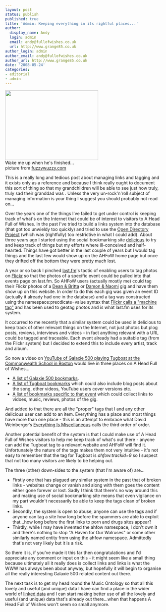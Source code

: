 ```yaml
---
layout: post
status: publish
published: true
title: 'Admin: Keeping everything in its rightful places...'
author:
  display_name: Andy
  login: admin
  email: andy@fullofwishes.co.uk
  url: http://www.grange85.co.uk
author_login: admin
author_email: andy@fullofwishes.co.uk
author_url: http://www.grange85.co.uk
date: '2008-05-24'
categories:
- editorial
- admin
---
```

<div class="imagebox-a"><img src="https://media.fullofwishes.co.uk/ahfow/uploads/2008/05/backstage_kyoto-300x225.jpg" alt="" title="Backstage, Kyoto" width="300" height="225" class="alignnone size-medium wp-image-686" /><br/>Wake me up when he's finished...<br/>picture from <a href="http://www.fuzzywuzzy.com">fuzzywuzzy.com</a></div>
<p>This is a really long and tedious post about managing links and tagging and it exists only as a reference and because I think really ought to document this sort of thing so that my grandchildren will be able to see just how truly, truly sad their granddad was . Unless the very un-rock'n'roll subject of managing information is your thing I suggest you should probably not read on...</p>
<p><a id="more"></a><a id="more-685"></a>
<p>Over the years one of the things I've failed to get under control is keeping track of what's on the Internet that could be of interest to visitors to A Head Full of Wishes. In the past I've tried to build a links system into the database (that got too unwieldy too quickly) and tried to use the <a href="http://en.wikipedia.org/wiki/Open_Directory_Project">Open Directory Project</a> (which was (rightfully) too restrictive in what I could add). About three years ago I started using the social bookmarking site <a href="http://del.icio.us">delicious</a> to try and keep track of things but my efforts where ill-conceived and half-hearted. Things have got better in the last couple of years but I would tag things and the last few would show up on the AHFoW home page but once they drifted off the bottom they were pretty much lost.</p>
<p>A year or so back I pinched <a href="http://www.last.fm">last.fm</a>'s tactic of enabling users to tag photos on <a href="http://flickr.com">Flickr</a> so that the photos of a specific event could be pulled into that events page on last.fm. So AHFoW users (actually mostly me) could tag their Flickr photos of a <a href="http://flickr.com/photos/grange85/tags/ahfow%3Ashowid%3D855/">Dean & Britta</a> or <a href="http://flickr.com/photos/grange85/tags/ahfow%3Ashowid%3D901/">Damon & Naomi</a> gig and have them show up on this website. In order to do this each gig was given an event ID (actually it already had one in the database) and a tag was constructed using the namespace:precdicate=value syntax that <a href="http://www.flickr.com/groups/api/discuss/72157594497877875/">Flickr calls a "machine tag"</a> and has been used to geotag photos and is what last.fm uses for its system.</p>
<p>It occurred to me recently that a similar system could be used in delicious to keep track of other relevant things on the Internet, not just photos but plog posts, reviews, interviews and videos - in fact anything relevant with a URL could be tagged and traceable. Each event already had a suitable tag (from the Flickr system) but I decided to extend this to include every artist, track and album.</p>
<p>So now a video on <a href="http://www.youtube.com/watch?v=Z6o2mc-xKa8">YouTube of Galaxie 500 playing Tugboat at the Commonwealth School in Boston</a> would live in three places on A Head Full of Wishes...</p>
<ul>
<li><a href="http://del.icio.us/tag/ahfow:artistid%3D1">A list of Galaxie 500 bookmarks</a>.</li>
<li><a href="http://del.icio.us/tag/ahfow:trackid%3D9">A list of Tugboat bookmarks</a> which could also include blog posts about the song, other videos, YouTube users cover versions etc.</li>
<li><a href="http://del.icio.us/tag/ahfow:showid%3D992">A list of bookmarks specific to that event</a> which could collect links to vidoes, music, reviews, photos of the gig.</li>
</ul>
<p>And added to that there are all the "proper" tags that I and any other delicious user can add to an item. Everything has a place and most things have more than one place - this is an attempt to embrace what David Weinberger’s <a href="http://www.everythingismiscellaneous.com">Everything Is Miscellaneous</a> calls the third order of order.</p>
<p>Another potential benefit of the system is that I could make use of A Head Full of Wishes visitors to help me keep track of what's out there - anyone can add the Tugboat tag to a relevant website and AHFoW will find it. Unfortunately the nature of the tags makes them not very intuitive - it's not easy to remember that the tag for Tugboat is <em>ahfow:trackid=9</em> so I suspect that not too many visitors are likely to be helping out.</p>
<p>The three (other) down-sides to the system (that I'm aware of) are...</p>
<ul>
<li>Firstly one that has plagued any similar system in the past that of broken links - websites change or vanish and along with them goes the content either gone forever or lost. Sadly I think that there's no way around this and making use of social bookmarking site means that even vigilance on my part wouldn't necessarily be able to keep the tags clean of broken links.</li>
<li>Secondly, the system is open to abuse, anyone can use the tags and if anyone can tag a site how long before the spammers are able to exploit that...how long before the first links to porn and drugs sites appear?</li>
<li>Thirdly, while I may have invented the ahfow namespace, I don't own it and there's nothing to stop "A Haven for Our Walruses" or some other similarly named entity from using the ahfow namespace. Admittedly that's not very likely but it is a risk.</li>
</ul>
<p>So there it is, if you've made it this far then congratulations and I'd appreciate any comment or input on this - it might seem like a small thing because ultimately all it really does is collect links and links is what the WWW has always been about anyway, but hopefully it will begin to organise all the really interesting Galaxie 500 related content out there.</p>
<p>The next task is to get my head round the Music Ontology so that all this lovely and useful (and unique) data I have can find a place in the wider world of <a href="http://linkeddata.org/">linked data</a> and I can start making better use of all the lovely and useful (and unique) data that's already out there...when that happens A Head Full of Wishes won't seem so small anymore.</p>

